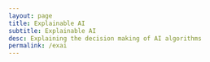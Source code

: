 ```yaml
---
layout: page
title: Explainable AI
subtitle: Explainable AI
desc: Explaining the decision making of AI algorithms
permalink: /exai
---
```


<div class="pretty-links">


</div>
